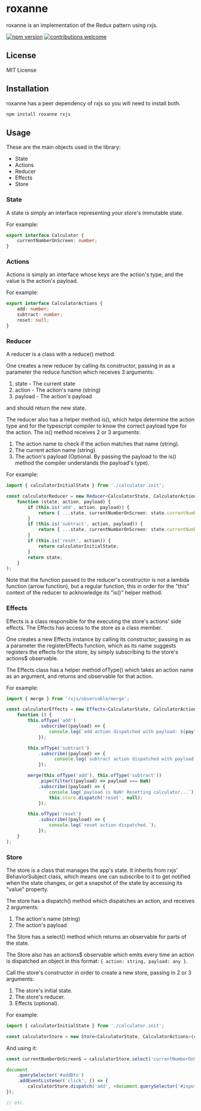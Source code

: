 # roxanne

roxanne is an implementation of the Redux pattern using rxjs.

[![npm version](https://badge.fury.io/js/roxanne.svg)](https://badge.fury.io/js/roxanne)
[![contributions welcome](https://img.shields.io/badge/contributions-welcome-brightgreen.svg?style=flat)](https://github.com/ophirbushi/roxanne/issues)

## License

MIT License

## Installation

roxanne has a peer dependency of rxjs so you will need to install both.

```sh
npm install roxanne rxjs
```

## Usage

These are the main objects used in the library: 

* State
* Actions
* Reducer
* Effects
* Store

### State 

A state is simply an interface representing your store's immutable state.

For example: 

```ts
export interface Calculator {
    currentNumberOnScreen: number;
}
```

### Actions

Actions is simply an interface whose keys are the action's type, and the value is the action's payload.

For example:

```ts
export interface CalculatorActions {
    add: number;
    subtract: number;
    reset: null;
}
```

### Reducer

A reducer is a class with a reduce() method. 

One creates a new reducer by calling its constructor, passing in as a parameter the reduce function which receives 3 arguments: 

1. state - The current state
2. action - The action's name (string)  
3. payload - The action's payload

and should return the new state.

The reducer also has a helper method is(), which helps determine the action type and for the typescript compiler to know the correct payload type for the action. The is() method receives 2 or 3 arguments:

1. The action name to check if the action matches that name (string).
2. The current action name (string).
3. The action's payload (Optional. By passing the payload to the is() method the compiler understands the payload's type).

For example:

```ts
import { calculatorInitialState } from './calculator.init';

const calculatorReducer = new Reducer<CalculatorState, CalculatorActions>(
    function (state, action, payload) {
        if (this.is('add', action, payload)) {
            return { ...state, currentNumberOnScreen: state.currentNumberOnScreen + payload };
        }
        if (this.is('subtract', action, payload)) {
            return { ...state, currentNumberOnScreen: state.currentNumberOnScreen - payload };
        }
        if (this.is('reset', action)) {
            return calculatorInitialState;
        }
        return state;
    }
);
```

Note that the function passed to the reducer's constructor is not a lambda function (arrow function), but a regular function, this in order for the "this" context of the reducer to acknowledge its "is()" helper method.

### Effects

Effects is a class responsible for the executing the store's actions' side effects. The Effects has access to the store as a class member.

One creates a new Effects instance by calling its constructor, passing in as a parameter the registerEffects function, which as its name suggests registers the effects for the store, by simply subscribing to the store's actions$ observable.

The Effects class has a helper method ofType() which takes an action name as an argument, and returns and observable for that action. 

For example:

```ts
import { merge } from 'rxjs/observable/merge';

const calculatorEffects = new Effects<CalculatorState, CalculatorActions>(
    function () {
        this.ofType('add')
            .subscribe((payload) => {
                console.log(`add action dispatched with payload: ${payload}.`);
            });

        this.ofType('subtract')
            .subscribe((payload) => {
                  console.log(`subtract action dispatched with payload: ${payload}.`);
            });

        merge(this.ofType('add'), this.ofType('subtract'))
            .pipe(filter((payload) => payload === NaN)
            .subscribe((payload) => {
                console.log(`payload is NaN! Resetting calculator...`);
                this.store.dispatch('reset', null);
            });

        this.ofType('reset')
            .subscribe((payload) => {
                console.log(`reset action dispatched.`);
            });
    }
);
```

### Store

The store is a class that manages the app's state. It inherits from rxjs' BehaviorSubject class, which means one can subscribe to it to get notified when the state changes, or get a snapshot of the state by accessing its "value" property. 

The store has a dispatch() method which dispatches an action, and receives 2 arguments:

1. The action's name (string)
2. The action's payload

The Store has a select() method which returns an observable for parts of the state. 

The Store also has an actions$ observable which emits every time an action is dispatched an object in this format: ```{ action: string, payload: any }```.

Call the store's constructor in order to create a new store, passing in 2 or 3 arguments:

1. The store's initial state.
2. The store's reducer.
3. Effects (optional).

For example: 

```ts
import { calculatorInitialState } from './calculator.init';

const calculatorStore = new Store<CalculatorState, CalculatorActions>(calculatorInitialState, calculatorReducer, [calculatorEffects]);
```

And using it:

```ts
const currentNumberOnScreen$ = calculatorStore.select('currentNumberOnScreen');

document
    .querySelector('#addBtn')
    .addEventListener('click', () => { 
        calculatorStore.dispatch('add', +document.querySelector('#input').value);
});

// etc.
```
